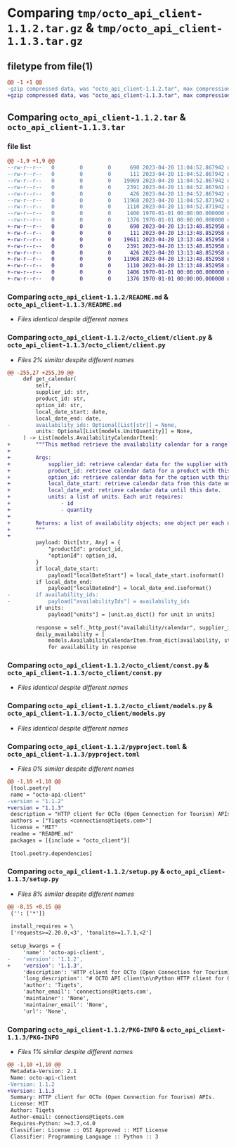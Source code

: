# Comparing `tmp/octo_api_client-1.1.2.tar.gz` & `tmp/octo_api_client-1.1.3.tar.gz`

## filetype from file(1)

```diff
@@ -1 +1 @@
-gzip compressed data, was "octo_api_client-1.1.2.tar", max compression
+gzip compressed data, was "octo_api_client-1.1.3.tar", max compression
```

## Comparing `octo_api_client-1.1.2.tar` & `octo_api_client-1.1.3.tar`

### file list

```diff
@@ -1,9 +1,9 @@
--rw-r--r--   0        0        0      690 2023-04-20 11:04:52.867942 octo_api_client-1.1.2/README.md
--rw-r--r--   0        0        0      111 2023-04-20 11:04:52.867942 octo_api_client-1.1.2/octo_client/__init__.py
--rw-r--r--   0        0        0    19069 2023-04-20 11:04:52.867942 octo_api_client-1.1.2/octo_client/client.py
--rw-r--r--   0        0        0     2391 2023-04-20 11:04:52.867942 octo_api_client-1.1.2/octo_client/const.py
--rw-r--r--   0        0        0      426 2023-04-20 11:04:52.867942 octo_api_client-1.1.2/octo_client/exceptions.py
--rw-r--r--   0        0        0    11968 2023-04-20 11:04:52.871942 octo_api_client-1.1.2/octo_client/models.py
--rw-r--r--   0        0        0     1110 2023-04-20 11:04:52.871942 octo_api_client-1.1.2/pyproject.toml
--rw-r--r--   0        0        0     1406 1970-01-01 00:00:00.000000 octo_api_client-1.1.2/setup.py
--rw-r--r--   0        0        0     1376 1970-01-01 00:00:00.000000 octo_api_client-1.1.2/PKG-INFO
+-rw-r--r--   0        0        0      690 2023-04-20 13:13:48.852958 octo_api_client-1.1.3/README.md
+-rw-r--r--   0        0        0      111 2023-04-20 13:13:48.852958 octo_api_client-1.1.3/octo_client/__init__.py
+-rw-r--r--   0        0        0    19611 2023-04-20 13:13:48.852958 octo_api_client-1.1.3/octo_client/client.py
+-rw-r--r--   0        0        0     2391 2023-04-20 13:13:48.852958 octo_api_client-1.1.3/octo_client/const.py
+-rw-r--r--   0        0        0      426 2023-04-20 13:13:48.852958 octo_api_client-1.1.3/octo_client/exceptions.py
+-rw-r--r--   0        0        0    11968 2023-04-20 13:13:48.852958 octo_api_client-1.1.3/octo_client/models.py
+-rw-r--r--   0        0        0     1110 2023-04-20 13:13:48.852958 octo_api_client-1.1.3/pyproject.toml
+-rw-r--r--   0        0        0     1406 1970-01-01 00:00:00.000000 octo_api_client-1.1.3/setup.py
+-rw-r--r--   0        0        0     1376 1970-01-01 00:00:00.000000 octo_api_client-1.1.3/PKG-INFO
```

### Comparing `octo_api_client-1.1.2/README.md` & `octo_api_client-1.1.3/README.md`

 * *Files identical despite different names*

### Comparing `octo_api_client-1.1.2/octo_client/client.py` & `octo_api_client-1.1.3/octo_client/client.py`

 * *Files 2% similar despite different names*

```diff
@@ -255,27 +255,39 @@
     def get_calendar(
         self,
         supplier_id: str,
         product_id: str,
         option_id: str,
         local_date_start: date,
         local_date_end: date,
-        availability_ids: Optional[List[str]] = None,
         units: Optional[List[models.UnitQuantity]] = None,
     ) -> List[models.AvailabilityCalendarItem]:
+        """This method retrieve the availability calendar for a range of dates.
+
+        Args:
+            supplier_id: retrieve calendar data for the supplier with this ID.
+            product_id: retrieve calendar data for a product with this ID.
+            option_id: retrieve calendar data for the option with this ID.
+            local_date_start: retrieve calendar data from this date onwards.
+            local_date_end: retrieve calendar data until this date.
+            units: a list of units. Each unit requires:
+                - id
+                - quantity
+
+        Returns: a list of availability objects; one object per each day in the range of dates.
+        """
+
         payload: Dict[str, Any] = {
             "productId": product_id,
             "optionId": option_id,
         }
         if local_date_start:
             payload["localDateStart"] = local_date_start.isoformat()
         if local_date_end:
             payload["localDateEnd"] = local_date_end.isoformat()
-        if availability_ids:
-            payload["availabilityIds"] = availability_ids
         if units:
             payload["units"] = [unit.as_dict() for unit in units]
 
         response = self._http_post("availability/calendar", supplier_id=supplier_id, json=payload)
         daily_availability = [
             models.AvailabilityCalendarItem.from_dict(availability, strict=self.strict)
             for availability in response
```

### Comparing `octo_api_client-1.1.2/octo_client/const.py` & `octo_api_client-1.1.3/octo_client/const.py`

 * *Files identical despite different names*

### Comparing `octo_api_client-1.1.2/octo_client/models.py` & `octo_api_client-1.1.3/octo_client/models.py`

 * *Files identical despite different names*

### Comparing `octo_api_client-1.1.2/pyproject.toml` & `octo_api_client-1.1.3/pyproject.toml`

 * *Files 0% similar despite different names*

```diff
@@ -1,10 +1,10 @@
 [tool.poetry]
 name = "octo-api-client"
-version = "1.1.2"
+version = "1.1.3"
 description = "HTTP client for OCTo (Open Connection for Tourism) APIs."
 authors = ["Tiqets <connections@tiqets.com>"]
 license = "MIT"
 readme = "README.md"
 packages = [{include = "octo_client"}]
 
 [tool.poetry.dependencies]
```

### Comparing `octo_api_client-1.1.2/setup.py` & `octo_api_client-1.1.3/setup.py`

 * *Files 8% similar despite different names*

```diff
@@ -8,15 +8,15 @@
 {'': ['*']}
 
 install_requires = \
 ['requests>=2.20.0,<3', 'tonalite>=1.7.1,<2']
 
 setup_kwargs = {
     'name': 'octo-api-client',
-    'version': '1.1.2',
+    'version': '1.1.3',
     'description': 'HTTP client for OCTo (Open Connection for Tourism) APIs.',
     'long_description': "# OCTO API client\n\nPython HTTP client for OCTO (Open Connection for Tourism) APIs.\n\nMore info at [octospec.com](https://octospec.com/)\n\nAPI Specification: https://docs.octo.travel/docs/octo/r6gduoa5ah5ne-octo-api\n\n## Installation\n\n    pip install octo-api-client\n\n## Requirements\n\n* Python v3.7+\n\n## Development\n\n### Getting started\n\n    $ pip install poetry\n    $ poetry install\n\n### Running tests and linters\n\nTo run linters:\n\n    $ poetry run ruff octo_client\n    $ poetry run mypy octo_client\n\nTo run tests:\n\n    $ poetry run pytest\n\n\n## Usage\n\n```\nfrom octo_client import OctoClient\n\nclient = OctoClient('https://octo-api.mysupplier.com', 'MY-SECRET_TOKEN')\nclient.get_suppliers()\n```\n",
     'author': 'Tiqets',
     'author_email': 'connections@tiqets.com',
     'maintainer': 'None',
     'maintainer_email': 'None',
     'url': 'None',
```

### Comparing `octo_api_client-1.1.2/PKG-INFO` & `octo_api_client-1.1.3/PKG-INFO`

 * *Files 1% similar despite different names*

```diff
@@ -1,10 +1,10 @@
 Metadata-Version: 2.1
 Name: octo-api-client
-Version: 1.1.2
+Version: 1.1.3
 Summary: HTTP client for OCTo (Open Connection for Tourism) APIs.
 License: MIT
 Author: Tiqets
 Author-email: connections@tiqets.com
 Requires-Python: >=3.7,<4.0
 Classifier: License :: OSI Approved :: MIT License
 Classifier: Programming Language :: Python :: 3
```

